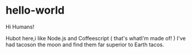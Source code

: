 # hello-world

Hi Humans!

Hubot here,i like  Node.js and Coffeescript ( that's whatI'm made of! ) 
I've had tacoson the moon and find them far superior to Earth tacos.
